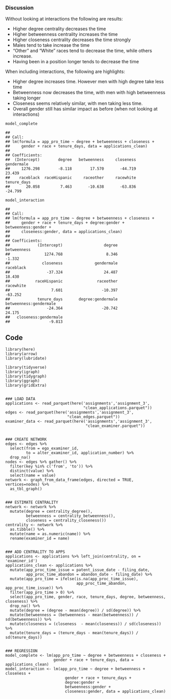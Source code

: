 ### Discussion

Without looking at interactions the following are results:

-   Higher degree centrality decreases the time
-   Higher betweenness centrality increases the time
-   Higher closeness centrality decreases the time strongly
-   Males tend to take increase the time
-   “Other” and “White” races tend to decrease the time, while others
    increase.
-   Having been in a position longer tends to decrease the time

When including interactions, the following are highlights:

-   Higher degree increases time. However men with high degree take less
    time
-   Betweenness now decreases the time, with men with high betweenness
    taking longer
-   Closeness seems relatively similar, with men taking less time.
-   Overall gender still has similar impact as before (when not looking
    at interactions)

<!-- -->

    model_complete

    ## 
    ## Call:
    ## lm(formula = app_pro_time ~ degree + betweenness + closeness + 
    ##     gender + race + tenure_days, data = applications_clean)
    ## 
    ## Coefficients:
    ##  (Intercept)        degree   betweenness     closeness    gendermale  
    ##     1276.298        -8.118        17.570       -44.719        23.439  
    ##    raceblack  raceHispanic     raceother     racewhite   tenure_days  
    ##       20.058         7.463       -10.638       -63.836       -24.799

    model_interaction

    ## 
    ## Call:
    ## lm(formula = app_pro_time ~ degree + betweenness + closeness + 
    ##     gender + race + tenure_days + degree:gender + betweenness:gender + 
    ##     closeness:gender, data = applications_clean)
    ## 
    ## Coefficients:
    ##            (Intercept)                  degree             betweenness  
    ##               1274.768                   8.346                  -1.332  
    ##              closeness              gendermale               raceblack  
    ##                -37.324                  24.487                  18.430  
    ##           raceHispanic               raceother               racewhite  
    ##                  7.601                 -10.397                 -63.252  
    ##            tenure_days       degree:gendermale  betweenness:gendermale  
    ##                -24.364                 -20.742                  24.175  
    ##   closeness:gendermale  
    ##                 -9.813

## Code

    library(here)
    library(arrow)
    library(lubridate)

    library(tidyverse)
    library(igraph)
    library(tidygraph)
    library(ggraph)
    library(gridExtra)


    ### LOAD DATA
    applications <- read_parquet(here('assignments','assignment_3',
                                      "clean_applications.parquet"))
    edges <- read_parquet(here('assignments','assignment_3',
                               "clean_edges.parquet"))
    examiner_data <- read_parquet(here('assignments','assignment_3',
                                       "clean_examiner.parquet"))


    ### CREATE NETWORK
    edges <- edges %>% 
      select(from = ego_examiner_id, 
             to = alter_examiner_id, application_number) %>%
      drop_na()
    nodes <- edges %>% gather() %>%
      filter(key %in% c('from', 'to')) %>% 
      distinct(value) %>%
      select(name = value)
    network <- graph_from_data_frame(edges, directed = TRUE, vertices=nodes) %>%
      as_tbl_graph()


    ### ESTIMATE CENTRALITY
    network <- network %>%
      mutate(degree = centrality_degree(),
             betweenness = centrality_betweenness(),
             closeness = centrality_closeness())
    centrality <- network %>% 
      as.tibble() %>% 
      mutate(name = as.numeric(name)) %>%
      rename(examiner_id = name)


    ### ADD CENTRALITY TO APPS
    applications <- applications %>% left_join(centrality, on = 'examiner_id')
    applications_clean <- applications %>%  
      mutate(app_proc_time_issue = patent_issue_date - filing_date,
             app_proc_time_abandon = abandon_date - filing_date) %>%
      mutate(app_pro_time = ifelse(is.na(app_proc_time_issue), 
                                   app_proc_time_abandon, app_proc_time_issue)) %>%
      filter(app_pro_time > 0) %>%
      select(app_pro_time, gender, race, tenure_days, degree, betweenness, closeness) %>%
      drop_na() %>%
      mutate(degree = (degree - mean(degree)) / sd(degree)) %>%
      mutate(betweenness = (betweenness - mean(betweenness)) / sd(betweenness)) %>%
      mutate(closeness = (closeness  - mean(closeness)) / sd(closeness)) %>%
      mutate(tenure_days = (tenure_days - mean(tenure_days)) / sd(tenure_days))


    ### REGRESSION
    model_complete <- lm(app_pro_time ~ degree + betweenness + closeness +
                         gender + race + tenure_days, data = applications_clean)
    model_interaction <- lm(app_pro_time ~ degree + betweenness + closeness +
                              gender + race + tenure_days +
                              degree:gender + 
                              betweenness:gender +
                              closeness:gender, data = applications_clean)
